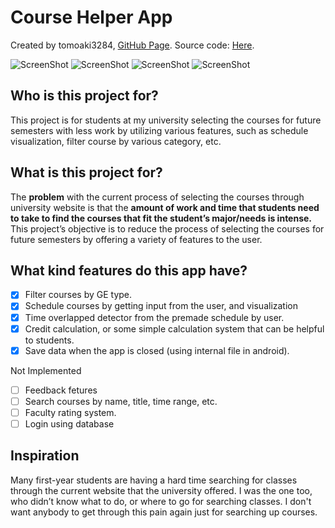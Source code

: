 # Course Helper App

Created by tomoaki3284, [GitHub Page](https://github.com/tomoaki3284).
Source code: [Here](https://github.com/tomoaki3284/WSUCourseHelperApp).

![ScreenShot](/projectImages/coursesListView.png)
![ScreenShot](/projectImages/scheduleVisualizer.png)
![ScreenShot](/projectImages/scheduleVisualizer_timedetectorON.png)
![ScreenShot](/projectImages/xnavigationDrawer.png)

## Who is this project for?
This project is for students at my university selecting the courses for future semesters with less work by utilizing various features, such as schedule visualization, filter course by various category, etc.

## What is this project for?
The **problem** with the current process of selecting the courses through university website is that the **amount of work and time that students need to take to find the courses that fit the student’s major/needs is intense.** This project’s objective is to reduce the process of selecting the courses for future semesters by offering a variety of features to the user.

## What kind features do this app have?
- [x] Filter courses by GE type.
- [x] Schedule courses by getting input from the user, and visualization
- [x] Time overlapped detector from the premade schedule by user.
- [x] Credit calculation, or some simple calculation system that can be helpful to students.
- [x] Save data when the app is closed (using internal file in android).

Not Implemented
- [ ] Feedback fetures
- [ ] Search courses by name, title, time range, etc.
- [ ] Faculty rating system.
- [ ] Login using database

## Inspiration
Many first-year students are having a hard time searching for classes through the current website that the university offered. I was the one too, who didn’t know what to do, or where to go for searching classes. I don't want anybody to get through this pain again just for searching up courses. 
